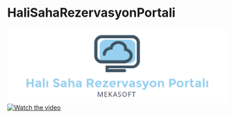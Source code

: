 # HaliSahaRezervasyonPortali
[![Watch the video](https://github.com/mehmetkanyilmaz/HaliSahaRezervasyonPortali/blob/master/frontend/HaliSahaRezervasyonPortali/images/logo.png)](https://www.youtube.com/watch?v=SDRbtGxWOkM)
[![Watch the video](https://i.imgur.com/vKb2F1B.png)](https://youtu.be/vt5fpE0bzSY)
